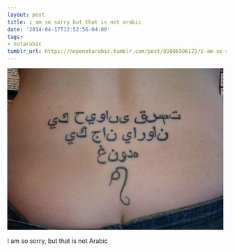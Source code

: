 ```yaml
---
layout: post
title: i am so sorry but that is not arabic
date: '2014-04-17T12:52:56-04:00'
tags:
- notarabic
tumblr_url: https://nopenotarabic.tumblr.com/post/83006506173/i-am-so-sorry-but-that-is-not-arabic
---
```

 ![](/tumblr_files/tumblr_n46pk8q1dC1tz29g7o1_500.jpg)  

I am so sorry, but that is not Arabic

